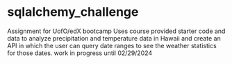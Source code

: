 # sqlalchemy_challenge
Assignment for UofO/edX bootcamp
Uses course provided starter code and data to analyze precipitation and temperature data in Hawaii and create an API in which the user can query date ranges to see the weather statistics for those dates.
work in progress until 02/29/2024
